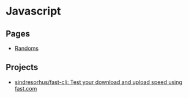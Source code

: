 # Javascript

## Pages
* [Randoms](./snippets.md)

## Projects
- [sindresorhus/fast-cli: Test your download and upload speed using fast.com](https://github.com/sindresorhus/fast-cli)
